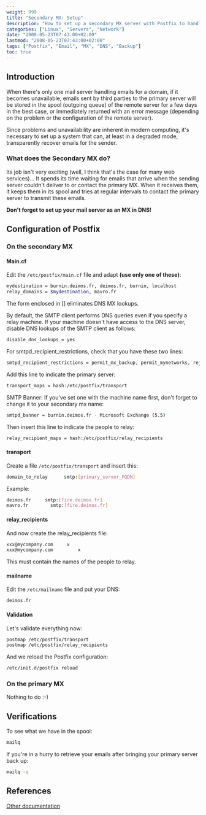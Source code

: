 ```yaml
---
weight: 999
title: "Secondary MX: Setup"
description: "How to set up a secondary MX server with Postfix to handle emails during primary server downtime."
categories: ["Linux", "Servers", "Network"]
date: "2008-05-23T07:43:00+02:00"
lastmod: "2008-05-23T07:43:00+02:00"
tags: ["Postfix", "Email", "MX", "DNS", "Backup"]
toc: true
---
```


## Introduction

When there's only one mail server handling emails for a domain, if it becomes unavailable, emails sent by third parties to the primary server will be stored in the spool (outgoing queue) of the remote server for a few days in the best case, or immediately returned with an error message (depending on the problem or the configuration of the remote server).

Since problems and unavailability are inherent in modern computing, it's necessary to set up a system that can, at least in a degraded mode, transparently recover emails for the sender.

### What does the Secondary MX do?

Its job isn't very exciting (well, I think that's the case for many web services)... It spends its time waiting for emails that arrive when the sending server couldn't deliver to or contact the primary MX. When it receives them, it keeps them in its spool and tries at regular intervals to contact the primary server to transmit these emails.

**Don't forget to set up your mail server as an MX in DNS!**

## Configuration of Postfix

### On the secondary MX

#### Main.cf

Edit the `/etc/postfix/main.cf` file and adapt **(use only one of these)**:

```bash
mydestination = burnin.deimos.fr, deimos.fr, burnin, localhost
relay_domains = $mydestination, mavro.fr
```

The form enclosed in [] eliminates DNS MX lookups.

By default, the SMTP client performs DNS queries even if you specify a relay machine. If your machine doesn't have access to the DNS server, disable DNS lookups of the SMTP client as follows:

```bash
disable_dns_lookups = yes
```

For smtpd_recipient_restrictions, check that you have these two lines:

```bash
smtpd_recipient_restrictions = permit_mx_backup, permit_mynetworks, reject_unauth_destination
```

Add this line to indicate the primary server:

```bash
transport_maps = hash:/etc/postfix/transport
```

SMTP Banner: If you've set one with the machine name first, don't forget to change it to your secondary mx name:

```bash
smtpd_banner = burnin.deimos.fr - Microsoft Exchange (5.5)
```

Then insert this line to indicate the people to relay:

```bash
relay_recipient_maps = hash:/etc/postfix/relay_recipients
```

#### transport

Create a file `/etc/postfix/transport` and insert this:

```bash
domain_to_relay      smtp:[primary_server_FQDN]
```

Example:

```bash
deimos.fr     smtp:[fire.deimos.fr]
mavro.fr        smtp:[fire.deimos.fr]
```

#### relay_recipients

And now create the relay_recipients file:

```bash
xxx@mycompany.com     x
xxx@mycompany.com         x
```

This must contain the names of the people to relay.

#### mailname

Edit the `/etc/mailname` file and put your DNS:

```bash
deimos.fr
```

#### Validation

Let's validate everything now:

```bash
postmap /etc/postfix/transport
postmap /etc/postfix/relay_recipients
```

And we reload the Postfix configuration:

```bash
/etc/init.d/postfix reload
```

### On the primary MX

Nothing to do :-)

## Verifications

To see what we have in the spool:

```bash
mailq
```

If you're in a hurry to retrieve your emails after bringing your primary server back up:

```bash
mailq -q
```

## References

[Other documentation](/pdf/postfix_as_a_backup_mx.pdf)
